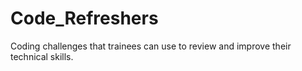 # Code_Refreshers
Coding challenges that trainees can use to review and improve their technical skills.
